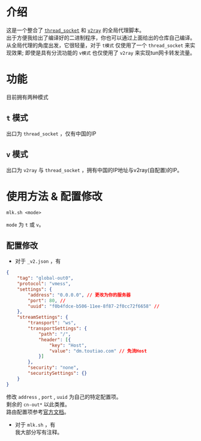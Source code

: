 # 介绍
这是一个整合了 [`thread_socket`](https://github.com/sdk250/socket) 和 [`v2ray`](https://github.com/v2fly/v2ray-core) 的全局代理脚本。<br>
出于方便我给出了编译好的二进制程序，你也可以通过上面给出的仓库自己编译。<br>
从全局代理的角度出发，它很轻量，对于 `t模式` 仅使用了一个 `thread_socket` 来实现效果; 即使是具有分流功能的 `v模式` 也仅使用了 `v2ray` 来实现tun网卡转发流量。
# 功能
目前拥有两种模式
## `t` 模式
出口为 `thread_socket` ，仅有中国的IP
## `v` 模式
出口为 `v2ray` 与 `thread_socket` ，拥有中国的IP地址与v2ray(自配置)的IP。
# 使用方法 & 配置修改
```shell
mlk.sh <mode>
```
`mode` 为 `t` 或 `v`。
## 配置修改
- 对于 `_v2.json` ，有<br>
```json
{
    "tag": "global-out0",
    "protocol": "vmess",
    "settings": {
        "address": "0.0.0.0", // 更改为你的服务器
        "port": 80, //
        "uuid": "f0b4fdce-b506-11ee-8f87-2f0cc72f6658" //
    },
    "streamSettings": {
        "transport": "ws",
        "transportSettings": {
            "path": "/",
            "header": [{
                "key": "Host",
                "value": "dm.toutiao.com" // 免流Host
            }]
        },
        "security": "none",
        "securitySettings": {}
    }
}
```
修改 `address` , `port` , `uuid` 为自己的特定配置项。<br>
剩余的 `cn-out*` 以此类推。<br>
路由配置项参考[官方文档](https://www.v2fly.org/v5/config/router.html)。<br>
- 对于 `mlk.sh` ，有<br>
我大部分写有注释。
